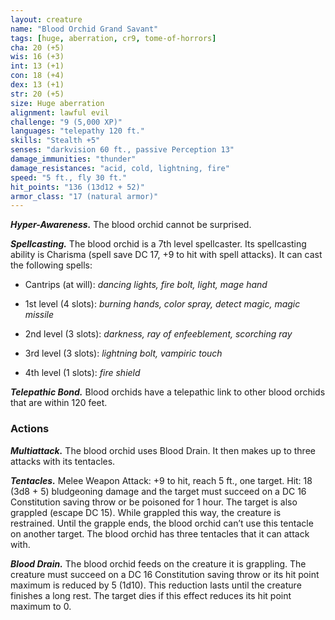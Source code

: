```yaml
---
layout: creature
name: "Blood Orchid Grand Savant"
tags: [huge, aberration, cr9, tome-of-horrors]
cha: 20 (+5)
wis: 16 (+3)
int: 13 (+1)
con: 18 (+4)
dex: 13 (+1)
str: 20 (+5)
size: Huge aberration
alignment: lawful evil
challenge: "9 (5,000 XP)"
languages: "telepathy 120 ft."
skills: "Stealth +5"
senses: "darkvision 60 ft., passive Perception 13"
damage_immunities: "thunder"
damage_resistances: "acid, cold, lightning, fire"
speed: "5 ft., fly 30 ft."
hit_points: "136 (13d12 + 52)"
armor_class: "17 (natural armor)"
---
```


***Hyper-Awareness.*** The blood orchid cannot be surprised.

***Spellcasting.*** The blood orchid is a 7th level spellcaster. Its spellcasting ability is Charisma (spell save DC 17, +9 to hit with spell attacks). It can cast the following spells:

* Cantrips (at will): <i>dancing lights, fire bolt, light, mage hand</i>

* 1st level (4 slots): <i>burning hands, color spray, detect magic, magic missile</i>

* 2nd level (3 slots): <i>darkness, ray of enfeeblement, scorching ray</i>

* 3rd level (3 slots): <i>lightning bolt, vampiric touch</i>

* 4th level (1 slots): <i>fire shield</i>

***Telepathic Bond.*** Blood orchids have a telepathic link to other blood orchids that are within 120 feet.

### Actions

***Multiattack.*** The blood orchid uses Blood Drain. It then makes up to three attacks with its tentacles.

***Tentacles.*** Melee Weapon Attack: +9 to hit, reach 5 ft., one target. Hit: 18 (3d8 + 5) bludgeoning damage and the target must succeed on a DC 16 Constitution saving throw or be poisoned for 1 hour. The target is also grappled (escape DC 15). While grappled this way, the creature is restrained. Until the grapple ends, the blood orchid can’t use this tentacle on another target. The blood orchid has three tentacles that it can attack with.

***Blood Drain.*** The blood orchid feeds on the creature it is grappling. The creature must succeed on a DC 16 Constitution saving throw or its hit point maximum is reduced by 5 (1d10). This reduction lasts until the creature finishes a long rest. The target dies if this effect reduces its hit point maximum to 0.
